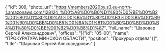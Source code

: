 {
    "id": 309,
    "photo_url": "https://members2020by.s3.eu-north-1.amazonaws.com/128124_%D0%A8%D0%B0%D1%80%D0%BE%D0%B2%D0%B0%D1%80%D0%A1%D0%B5%D1%80%D0%B3%D0%B5%D0%B9%D0%90%D0%BB%D0%B5%D0%BA%D1%81%D0%B0%D0%BD%D0%B4%D1%80%D0%BE%D0%B2%D0%B8%D1%87",
    "full_name": "Шаровар Сергей Александрович",
    "offices": "[{\"id\": \"05-00\", \"name\": \"ПРОКУРАТУРА МИНСКОЙ ОБЛАСТИ\", \"position\": \"Прокурор отдела\"}]",
    "title": "Шаровар Сергей Александрович"
}